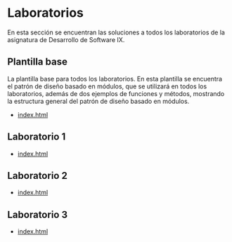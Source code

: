 # Laboratorios

En esta sección se encuentran las soluciones a todos los laboratorios de la asignatura de Desarrollo de Software IX.

## Plantilla base

La plantilla base para todos los laboratorios. En esta plantilla se encuentra el patrón de diseño basado en módulos, que se utilizará en todos los laboratorios, además de dos ejemplos de funciones y métodos, mostrando la estructura general del patrón de diseño basado en módulos.

- [index.html](./template.html)

## Laboratorio 1

- [index.html](./lab1/index.html)

## Laboratorio 2

- [index.html](./lab2/index.html)

## Laboratorio 3

- [index.html](./lab3/index.html)

